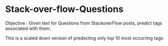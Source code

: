 # Stack-over-flow-Questions

Objective : Given text for Questions from StackoverFlow posts, predict tags associated with them.

This is a scaled down version of predecting only top 10 most occurring tags
